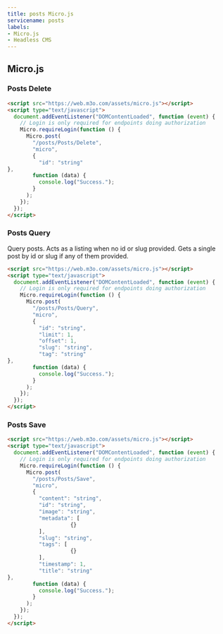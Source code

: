```yaml
---
title: posts Micro.js
servicename: posts
labels: 
- Micro.js
- Headless CMS
---
```


## Micro.js


### Posts Delete
<!-- We use the request body description here as endpoint descriptions are not
being lifted correctly from the proto by the openapi spec generator -->

```html
<script src="https://web.m3o.com/assets/micro.js"></script>
<script type="text/javascript">
  document.addEventListener("DOMContentLoaded", function (event) {
    // Login is only required for endpoints doing authorization
    Micro.requireLogin(function () {
      Micro.post(
        "/posts/Posts/Delete",
        "micro",
        {
          "id": "string"
},
        function (data) {
          console.log("Success.");
        }
      );
    });
  });
</script>
```


### Posts Query
<!-- We use the request body description here as endpoint descriptions are not
being lifted correctly from the proto by the openapi spec generator -->
Query posts. Acts as a listing when no id or slug provided.
 Gets a single post by id or slug if any of them provided.
```html
<script src="https://web.m3o.com/assets/micro.js"></script>
<script type="text/javascript">
  document.addEventListener("DOMContentLoaded", function (event) {
    // Login is only required for endpoints doing authorization
    Micro.requireLogin(function () {
      Micro.post(
        "/posts/Posts/Query",
        "micro",
        {
          "id": "string",
          "limit": 1,
          "offset": 1,
          "slug": "string",
          "tag": "string"
},
        function (data) {
          console.log("Success.");
        }
      );
    });
  });
</script>
```


### Posts Save
<!-- We use the request body description here as endpoint descriptions are not
being lifted correctly from the proto by the openapi spec generator -->

```html
<script src="https://web.m3o.com/assets/micro.js"></script>
<script type="text/javascript">
  document.addEventListener("DOMContentLoaded", function (event) {
    // Login is only required for endpoints doing authorization
    Micro.requireLogin(function () {
      Micro.post(
        "/posts/Posts/Save",
        "micro",
        {
          "content": "string",
          "id": "string",
          "image": "string",
          "metadata": [
                    {}
          ],
          "slug": "string",
          "tags": [
                    {}
          ],
          "timestamp": 1,
          "title": "string"
},
        function (data) {
          console.log("Success.");
        }
      );
    });
  });
</script>
```


